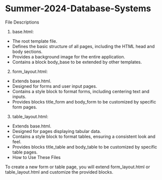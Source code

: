 # Summer-2024-Database-Systems
File Descriptions

1. base.html:
* The root template file.
* Defines the basic structure of all pages, including the HTML head and body sections.
* Provides a background image for the entire application.
* Contains a block body_base to be extended by other templates.

2. form_layout.html:
* Extends base.html.
* Designed for forms and user input pages.
* Contains a style block to format forms, including centering text and inputs.
* Provides blocks title_form and body_form to be customized by specific form pages.

3. table_layout.html:
* Extends base.html.
* Designed for pages displaying tabular data.
* Contains a style block to format tables, ensuring a consistent look and feel.
* Provides blocks title_table and body_table to be customized by specific table pages.
* How to Use These Files

To create a new form or table page, you will extend form_layout.html or table_layout.html and customize the provided blocks.
